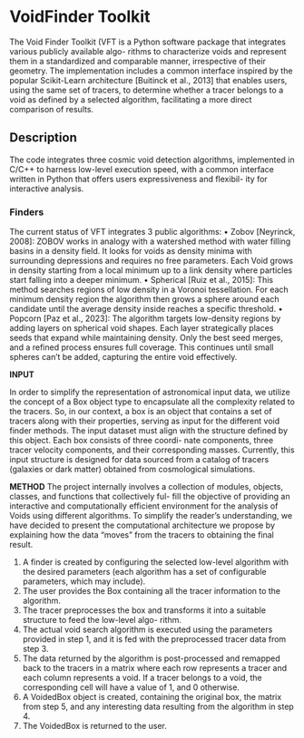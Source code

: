 # VoidFinder Toolkit
The Void Finder Toolkit (VFT is a Python software package that integrates various publicly available algo-
rithms to characterize voids and represent them in a standardized and comparable manner, irrespective
of their geometry. The implementation includes a common interface inspired by the popular Scikit-Learn
architecture [Buitinck et al., 2013] that enables users, using the same set of tracers, to determine whether a
tracer belongs to a void as defined by a selected algorithm, facilitating a more direct comparison of results.

## Description
The code integrates three cosmic void detection algorithms, implemented in C/C++ to harness low-level
execution speed, with a common interface written in Python that offers users expressiveness and flexibil-
ity for interactive analysis.

### Finders

The current status of VFT integrates 3 public algorithms:
• Zobov [Neyrinck, 2008]: ZOBOV works in analogy with a watershed method with water filling basins
in a density field. It looks for voids as density minima with surrounding depressions and requires no
free parameters. Each Void grows in density starting from a local minimum up to a link density where
particles start falling into a deeper minimum.
• Spherical [Ruiz et al., 2015]: This method searches regions of low density in a Voronoi tessellation.
For each minimum density region the algorithm then grows a sphere around each candidate until the
average density inside reaches a specific threshold.
• Popcorn [Paz et al., 2023]: The algorithm targets low-density regions by adding layers on spherical void
shapes. Each layer strategically places seeds that expand while maintaining density. Only the best seed
merges, and a refined process ensures full coverage. This continues until small spheres can’t be added,
capturing the entire void effectively.

**INPUT**

In order to simplify the representation of astronomical input data, we utilize the concept of a Box object
type to encapsulate all the complexity related to the tracers. So, in our context, a box is an object that
contains a set of tracers along with their properties, serving as input for the different void finder methods.
The input dataset must align with the structure defined by this object. Each box consists of three coordi-
nate components, three tracer velocity components, and their corresponding masses. Currently, this input
structure is designed for data sourced from a catalog of tracers (galaxies or dark matter) obtained from
cosmological simulations.

**METHOD**
The project internally involves a collection of modules, objects, classes, and functions that collectively ful-
fill the objective of providing an interactive and computationally efficient environment for the analysis of
Voids using different algorithms.
To simplify the reader’s understanding, we have decided to present the computational architecture we
propose by explaining how the data “moves” from the tracers to obtaining the final result.
1. A finder is created by configuring the selected low-level algorithm with the desired parameters (each
algorithm has a set of configurable parameters, which may include).
2. The user provides the Box containing all the tracer information to the algorithm.
3. The tracer preprocesses the box and transforms it into a suitable structure to feed the low-level algo-
rithm.
4. The actual void search algorithm is executed using the parameters provided in step 1, and it is fed with
the preprocessed tracer data from step 3.
5. The data returned by the algorithm is post-processed and remapped back to the tracers in a matrix
where each row represents a tracer and each column represents a void. If a tracer belongs to a void, the
corresponding cell will have a value of 1, and 0 otherwise.
6. A VoidedBox object is created, containing the original box, the matrix from step 5, and any interesting
data resulting from the algorithm in step 4.
7. The VoidedBox is returned to the user.






